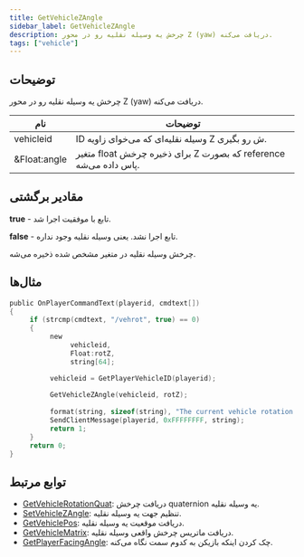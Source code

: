 ```yaml
---
title: GetVehicleZAngle
sidebar_label: GetVehicleZAngle
description: چرخش یه وسیله نقلیه رو در محور Z (yaw) دریافت می‌کنه.
tags: ["vehicle"]
---
```


## توضیحات

چرخش یه وسیله نقلیه رو در محور Z (yaw) دریافت می‌کنه.

| نام          | توضیحات                                                                    |
| ------------ | -------------------------------------------------------------------------- |
| vehicleid    | ID وسیله نقلیه‌ای که می‌خوای زاویه Z ش رو بگیری.                           |
| &Float:angle | متغیر float برای ذخیره چرخش Z که بصورت reference پاس داده می‌شه.         |

## مقادیر برگشتی

**true** - تابع با موفقیت اجرا شد.

**false** - تابع اجرا نشد. یعنی وسیله نقلیه وجود نداره.

چرخش وسیله نقلیه در متغیر مشخص شده ذخیره می‌شه.

## مثال‌ها

```c
public OnPlayerCommandText(playerid, cmdtext[])
{
     if (strcmp(cmdtext, "/vehrot", true) == 0)
     {
          new
               vehicleid,
               Float:rotZ,
               string[64];

          vehicleid = GetPlayerVehicleID(playerid);
          
          GetVehicleZAngle(vehicleid, rotZ);
          
          format(string, sizeof(string), "The current vehicle rotation is: %.0f", rotZ);
          SendClientMessage(playerid, 0xFFFFFFFF, string);
          return 1;
     }
     return 0;
}
```

## توابع مرتبط

- [GetVehicleRotationQuat](GetVehicleRotationQuat): دریافت چرخش quaternion یه وسیله نقلیه.
- [SetVehicleZAngle](SetVehicleZAngle): تنظیم جهت یه وسیله نقلیه.
- [GetVehiclePos](GetVehiclePos): دریافت موقعیت یه وسیله نقلیه.
- [GetVehicleMatrix](GetVehicleMatrix): دریافت ماتریس چرخش واقعی وسیله نقلیه.
- [GetPlayerFacingAngle](GetPlayerFacingAngle): چک کردن اینکه بازیکن به کدوم سمت نگاه می‌کنه.
